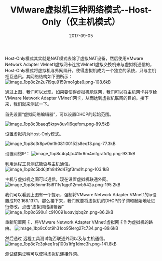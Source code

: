 ﻿---
title: "VMware虚拟机三种网络模式--Host-Only（仅主机模式）"
date: 2017-09-05
tags: [" VMware"]
draft: false
---


Host-Only模式其实就是NAT模式去除了虚拟NAT设备，然后使用VMware Network Adapter VMnet1虚拟网卡连接VMnet1虚拟交换机来与虚拟机通信的，Host-Only模式将虚拟机与外网隔开，使得虚拟机成为一个独立的系统，只与主机相互通讯。其网络结构如下图所示：
![image_1bp8c2n2u7l9qu9159rno1gbs9.png-108.6kB](/blog/image/image_1bp8c2n2u7l9qu9159rno1gbs9.png)

通过上图，我们可以发现，如果要使得虚拟机能联网，我们可以将主机网卡共享给VMware Network Adapter VMnet1网卡，从而达到虚拟机联网的目的。接下来，我们就来测试一下。

首先设置“虚拟网络编辑器”，可以设置DHCP的起始范围。

![image_1bp8c3baeq5krpv8uv1i6qefom.png-89.5kB](/blog/image/image_1bp8c3baeq5krpv8uv1i6qefom.png)

设置虚拟机为Host-Only模式。

![image_1bp8c3r8pv0m1h081l00152s8eq13.png-77.3kB](/blog/image/image_1bp8c3r8pv0m1h081l00152s8eq13.png)

设置网络IP：
![image_1bp8c4q4jtc415r6m4mfgrafo1g.png-93.1kB](/blog/image/image_1bp8c4q4jtc415r6m4mfgrafo1g.png)

利用远程工具测试能否与主机通信。
![image_1bp8c5bd6jtfn849d47gf3md1t.png-103.1kB](/blog/image/image_1bp8c5bd6jtfn849d47gf3md1t.png)

主机与虚拟机之间可以通信，现在设置虚拟机联通外网。
![image_1bp8c5nmn15i811fs1qgd12mvb542a.png-195.2kB](/blog/image/image_1bp8c5nmn15i811fs1qgd12mvb542a.png)

我们可以看到上图有一个提示，强制将VMware Network Adapter VMnet1的ip设置成192.168.137.1，那么接下来，我们就要将虚拟机的DHCP的子网和起始地址进行修改，点击“虚拟网络编辑器”
![image_1bp8c690u1lc910091uoavjqbq2n.png-86.2kB](/blog/image/image_1bp8c690u1lc910091uoavjqbq2n.png)

重新配置网卡，将VMware Network Adapter VMnet1虚拟网卡作为虚拟机的路由。
![image_1bp8c6ot9h31oo95lerg27c734.png-89.6kB](/blog/image/image_1bp8c6ot9h31oo95lerg27c734.png)

然后通过 远程工具测试能否联通外网以及与主机通信。
![image_1bp8c7c3pkeq1rsj100s1tfg1dmc3h.png-141.8kB](/blog/image/image_1bp8c7c3pkeq1rsj100s1tfg1dmc3h.png)

测试结果证明可以使得虚拟机连接外网。